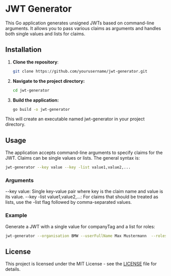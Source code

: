 # JWT Generator

This Go application generates unsigned JWTs based on command-line arguments. It allows you to pass various claims as 
arguments and handles both single values and lists for claims.

## Installation

1. **Clone the repository**:

   ```bash
   git clone https://github.com/yourusername/jwt-generator.git
   
2. **Navigate to the project directory:**

    ```bash
    cd jwt-generator
   
3. **Build the application:**

   ```bash
   go build -o jwt-generator

This will create an executable named jwt-generator in your project directory.

## Usage

The application accepts command-line arguments to specify claims for the JWT. Claims can be single values or lists. 
The general syntax is:

```bash
jwt-generator --key value --key -list value1,value2,...
```

### Arguments
--key value: Single key-value pair where key is the claim name and value is its value.
--key -list value1,value2,...: For claims that should be treated as lists, use the -list flag followed by comma-separated values.

### Example
Generate a JWT with a single value for companyTag and a list for roles:
```bash
jwt-generator --organisation BMW --userFullName Max Mustermann  --roles -list admin,manager
```

## License
This project is licensed under the MIT License - see the [LICENSE](LICENSE.txt) file for details.
